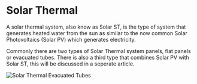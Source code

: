 # Solar Thermal

A solar thermal system, also know as Solar ST, is the type of system that generates heated water from the sun as similar to the now common Solar Photovoltaics (Solar PV) which generates electricity.

Commonly there are two types of Solar Thermal system panels, flat panels or evacuated tubes. There is also a third type that combines Solar PV with Solar ST, this will be discussed in a seperate article.

![Solar Thermal Evacuated Tubes](/images/solar-thermal-evacuated-tubes.jpg)

